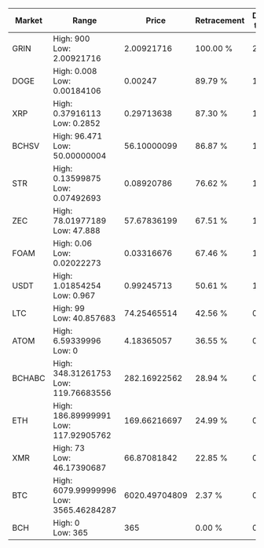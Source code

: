 | Market | Range | Price| Retracement | Doubles to 50% |
| --- | --- | --- | --- | --- |
| GRIN | High: 900<br />Low: 2.00921716 | 2.00921716 | 100.00 % | 224.47 |
| DOGE | High: 0.008<br />Low: 0.00184106 | 0.00247 | 89.79 % | 1.99 |
| XRP | High: 0.37916113<br />Low: 0.2852 | 0.29713638 | 87.30 % | 1.12 |
| BCHSV | High: 96.471<br />Low: 50.00000004 | 56.10000099 | 86.87 % | 1.31 |
| STR | High: 0.13599875<br />Low: 0.07492693 | 0.08920786 | 76.62 % | 1.18 |
| ZEC | High: 78.01977189<br />Low: 47.888 | 57.67836199 | 67.51 % | 1.09 |
| FOAM | High: 0.06<br />Low: 0.02022273 | 0.03316676 | 67.46 % | 1.21 |
| USDT | High: 1.01854254<br />Low: 0.967 | 0.99245713 | 50.61 % | 1.00 |
| LTC | High: 99<br />Low: 40.857683 | 74.25465514 | 42.56 % | 0.00 |
| ATOM | High: 6.59339996<br />Low: 0 | 4.18365057 | 36.55 % | 0.00 |
| BCHABC | High: 348.31261753<br />Low: 119.76683556 | 282.16922562 | 28.94 % | 0.00 |
| ETH | High: 186.89999991<br />Low: 117.92905762 | 169.66216697 | 24.99 % | 0.00 |
| XMR | High: 73<br />Low: 46.17390687 | 66.87081842 | 22.85 % | 0.00 |
| BTC | High: 6079.99999996<br />Low: 3565.46284287 | 6020.49704809 | 2.37 % | 0.00 |
| BCH | High: 0<br />Low: 365 | 365 | 0.00 % | 0.00 |

